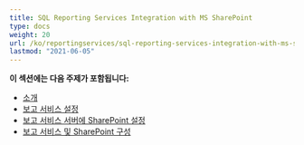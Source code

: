 ```yaml
---
title: SQL Reporting Services Integration with MS SharePoint
type: docs
weight: 20
url: /ko/reportingservices/sql-reporting-services-integration-with-ms-sharepoint/
lastmod: "2021-06-05"
---
```


**이 섹션에는 다음 주제가 포함됩니다:**

- [소개](/pdf/ko/reportingservices/introduction/)
- [보고 서비스 설정](/pdf/ko/reportingservices/setting-up-reporting-services/)
- [보고 서비스 서버에 SharePoint 설정](/pdf/ko/reportingservices/setting-up-sharepoint-on-reporting-services-server/)
- [보고 서비스 및 SharePoint 구성](/pdf/ko/reportingservices/reporting-services-and-sharepoint-configuration/)